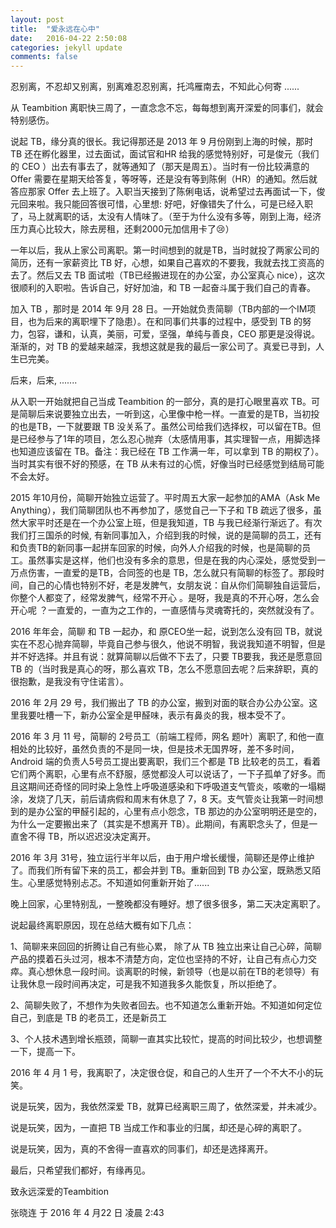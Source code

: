 ```yaml
---
layout: post
title:  "爱永远在心中"
date:   2016-04-22 2:50:08
categories: jekyll update
comments: false
---
```



忍别离，不忍却又别离，别离难忍忍别离，托鸿雁南去，不知此心何寄 ......

从 Teambition 离职快三周了，一直念念不忘，每每想到离开深爱的同事们，就会特别感伤。

说起 TB，缘分真的很长。我记得那还是 2013 年 9 月份刚到上海的时候，那时 TB 还在孵化器里，过去面试，面试官和HR 给我的感觉特别好，可是俊元（我们的 CEO ）出去有事去了，就等通知了（那天是周五）。当时有一份比较满意的 Offer 需要在星期天给答复，等呀等，还是没有等到陈俐（HR）的通知。然后就答应那家 Offer 去上班了。入职当天接到了陈俐电话，说希望过去再面试一下，俊元回来啦。我只能回答很可惜，心里想: 好吧，好像错失了什么，可是已经入职了，马上就离职的话，太没有人情味了。（至于为什么没有多等，刚到上海，经济压力真心比较大，除去房租，还剩2000元加信用卡了😢）

一年以后，我从上家公司离职。第一时间想到的就是TB，当时就投了两家公司的简历，还有一家薪资比 TB 好，心想，如果自己喜欢的不要我，我就去找工资高的去了。然后又去 TB 面试啦（TB已经搬进现在的办公室，办公室真心 nice），这次很顺利的入职啦。告诉自己，好好加油，和 TB 一起奋斗属于我们自己的青春。

加入 TB ，那时是 2014 年 9月 28 日。一开始就负责简聊（TB内部的一个IM项目，也为后来的离职埋下了隐患）。在和同事们共事的过程中，感受到 TB 的努力，包容，谦和，认真，美丽，可爱，坚强，单纯与善良，CEO 那更是没得说。 渐渐的，对 TB 的爱越来越深，我想这就是我的最后一家公司了。真爱已寻到，人生已完美。

后来，后来, .......

   从入职一开始就把自己当成 Teambition 的一部分，真的是打心眼里喜欢 TB。可是简聊后来说要独立出去，一听到这，心里像中枪一样。一直爱的是TB，当初投的也是TB，一下就要跟 TB 没关系了。虽然公司给我们选择权，可以留在TB。但是已经参与了1年的项目，怎么忍心抛弃（太感情用事，其实理智一点，用脚选择也知道应该留在 TB。备注：我已经在 TB 工作满一年，可以拿到 TB 的期权了）。当时其实有很不好的预感，在 TB 从未有过的心慌，好像当时已经感觉到结局可能不会太好。

   2015 年10月份，简聊开始独立运营了。平时周五大家一起参加的AMA（Ask Me Anything），我们简聊团队也不再参加了，感觉自己一下子和 TB 疏远了很多，虽然大家平时还是在一个办公室上班，但是我知道，TB 与我已经渐行渐远了。有次我们打三国杀的时候, 有新同事加入，介绍到我的时候，说的是简聊的员工，还有和负责TB的新同事一起拼车回家的时候，向外人介绍我的时候，也是简聊的员工。虽然事实是这样，他们也没有多余的意思，但是在我的内心深处，感觉受到一万点伤害，一直爱的是TB，合同签的也是 TB，怎么就只有简聊的标签了。那段时间，自己的心情也特别不好，老是发脾气，女朋友说：自从你们简聊独自运营后，你整个人都变了，经常发脾气，经常不开心 。是呀，我是真的不开心呀，怎么会开心呢 ？一直爱的，一直为之工作的，一直感情与灵魂寄托的，突然就没有了。

  2016 年年会，简聊 和 TB 一起办，和 原CEO坐一起，说到怎么没有回 TB，就说实在不忍心抛弃简聊，毕竟自己参与很久，他说不明智，我说我知道不明智，但是并不好选择。并且有说：就算简聊以后做不下去了，只要 TB要我，我还是愿意回 TB 的（当时我是真心的呀，那么喜欢 TB，怎么不愿意回去呢？后来辞职，真的很抱歉，是我没有守住诺言）。

   2016 年 2月 29 号，我们搬出了 TB 的办公室，搬到对面的联合办公办公室。这里我要吐槽一下，新办公室全是甲醛味，表示有鼻炎的我，根本受不了。

  2016 年 3 月 11 号，简聊的 2号员工（前端工程师，网名 题叶）离职了, 和他一直相处的比较好，虽然负责的不是同一块，但是技术无国界呀，差不多时间，Android 端的负责人5号员工提出要离职，我们三个都是 TB 比较老的员工，看着它们两个离职，心里有点不舒服，感觉都没人可以说话了，一下子孤单了好多。而且这期间还奇怪的同时染上急性上呼吸道感染和下呼吸道支气管炎，咳嗽的一塌糊涂，发烧了几天，前后请病假和周末有休息了 7，8 天。支气管炎让我第一时间想到的是办公室的甲醛引起的，心里有点小怨念，TB 那边的办公室明明还是空的，为什么一定要搬出来了（其实是不想离开 TB）。此期间，有离职念头了，但是一直舍不得 TB，所以迟迟没决定离开。

  2016 年 3月 31号，独立运行半年以后，由于用户增长缓慢，简聊还是停止维护了。而我们所有留下来的员工，都会并到 TB。重新回到 TB 办公室，既熟悉又陌生。心里感觉特别忐忑。不知道如何重新开始了......

  晚上回家，心里特别乱，一整晚都没有睡好。想了很多很多，第二天决定离职了。

  说起最终离职原因，现在总结大概有如下几点：

   1、简聊来来回回的折腾让自己有些心累， 除了从 TB 独立出来让自己心碎，简聊产品的摸着石头过河，根本不清楚方向，定位也坚持的不好，让自己有点心力交瘁。真心想休息一段时间。谈离职的时候，新领导（也是以前在TB的老领导）有让我休息一段时间再决定，可是我不知道我多久能恢复，所以拒绝了。

   2、简聊失败了，不想作为失败者回去。也不知道怎么重新开始。不知道如何定位自己，到底是 TB 的老员工，还是新员工

   3、个人技术遇到增长瓶颈，简聊一直其实比较忙，提高的时间比较少，也想调整一下，提高一下。

2016 年 4 月 1 号，我离职了，决定很仓促，和自己的人生开了一个不大不小的玩笑。

说是玩笑，因为，我依然深爱 TB，就算已经离职三周了，依然深爱，并未减少。

说是玩笑，因为，一直把 TB 当成工作和事业的归属，却还是心碎的离职了。

说是玩笑，因为，真的不舍得一直喜欢的同事们，却还是选择离开。

最后，只希望我们都好，有缘再见。

致永远深爱的Teambition

张晓连 于 2016 年 4 月22 日 凌晨 2:43

                                                                                                                   

                                                                                                                          
                                                                                                          